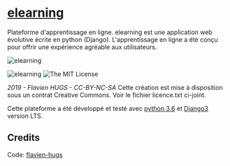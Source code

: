 # [elearning](https://github.com/flavien-hugs/elearning)
Plateforme d'apprentissage en ligne. elearning est une application web évolutive écrite en python (Django). L'apprentissage en ligne a été conçu pour offrir une expérience agréable aux utilisateurs.

![elearning](https://github.com/flavien-hugs/elearning/blob/master/edu.png "elearning")

![[elearning](https://github.com/flavien-hugs/elearning)](https://img.shields.io/badge/unsta-live--demo-orange.svg?style=flat)
![The MIT License](http://img.shields.io/badge/License-MIT-green.svg?style=flat)

*2019 - Flavien HUGS - CC-BY-NC-SA*
Cette création est mise à disposition sous un contrat Creative Commons.
Voir le fichier licence.txt ci-joint.

Cette plateforme a été développé et testé avec [python 3.6](http://www.python.org)
et [Django3](http://www.djangoproject.com) version LTS.

Credits
------------

Code: [flavien-hugs](https://twitter.com/flavien_hugs)

